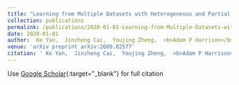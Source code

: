 ```yaml
---
title: "Learning from Multiple Datasets with Heterogeneous and Partial Labels for Universal Lesion Detection in CT"
collection: publications
permalink: /publications/2020-01-01-Learning-from-Multiple-Datasets-with-Heterogeneous-and-Partial-Labels-for-Universal-Lesion-Detection-in-CT
date: 2020-01-01
author:  Ke Yan,  Jinzheng Cai,  Youjing Zheng,  <b>Adam P Harrison</b>,  Dakai Jin,  You-Bao Tang,  Yu-Xing Tang,  Lingyun Huang,  Jing Xiao,  Le Lu, 
venue: 'arXiv preprint arXiv:2009.02577'
citation: ' Ke Yan,  Jinzheng Cai,  Youjing Zheng,  <b>Adam P Harrison</b>,  Dakai Jin,  You-Bao Tang,  Yu-Xing Tang,  Lingyun Huang,  Jing Xiao,  Le Lu, &quot;Learning from Multiple Datasets with Heterogeneous and Partial Labels for Universal Lesion Detection in CT.&quot; arXiv preprint arXiv:2009.02577, 2020.'
---
```

Use [Google Scholar](https://scholar.google.com/scholar?q=Learning+from+Multiple+Datasets+with+Heterogeneous+and+Partial+Labels+for+Universal+Lesion+Detection+in+CT){:target="_blank"} for full citation